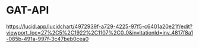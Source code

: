 # GAT-API

https://lucid.app/lucidchart/4972939f-a729-4225-97f5-c6401a20e21f/edit?viewport_loc=27%2C5%2C1922%2C1107%2C0_0&invitationId=inv_4817f8a1-085b-491a-997f-3c47beb0cea0
